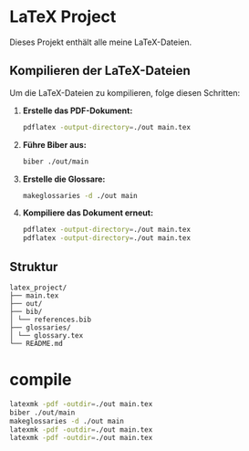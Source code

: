 # LaTeX Project

Dieses Projekt enthält alle meine LaTeX-Dateien.

## Kompilieren der LaTeX-Dateien

Um die LaTeX-Dateien zu kompilieren, folge diesen Schritten:

1. **Erstelle das PDF-Dokument:**

   ```bash
   pdflatex -output-directory=./out main.tex
   ```

2. **Führe Biber aus:**

   ```bash
   biber ./out/main
   ```

3. **Erstelle die Glossare:**

   ```bash
   makeglossaries -d ./out main
   ```

4. **Kompiliere das Dokument erneut:**

   ```bash
   pdflatex -output-directory=./out main.tex
   pdflatex -output-directory=./out main.tex
   ```

## Struktur

```
latex_project/
├── main.tex
├── out/
├── bib/
│ └── references.bib
├── glossaries/
│ └── glossary.tex
└── README.md
```

# compile

```bash
latexmk -pdf -outdir=./out main.tex
biber ./out/main
makeglossaries -d ./out main
latexmk -pdf -outdir=./out main.tex
latexmk -pdf -outdir=./out main.tex
```
